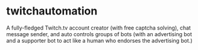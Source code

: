 # twitchautomation
A fully-fledged Twitch.tv account creator (with free captcha solving), chat message sender, and auto controls groups of bots (with an advertising bot and a supporter bot to act like a human who endorses the advertising bot.)

